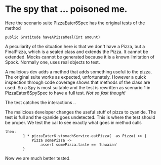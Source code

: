 # The spy that ... poisoned me.

Here the scenario suite PizzaEater6Spec has the original tests of the method

    public Gratitude haveAPizzaMeal(int amount)

A peculiarity of the situation here is that we don't have a Pizza, but a FinalPizza, which is a sealed class and extends the Pizza. It cannot be extended. Mocks cannot be generated because it is a known limitation of Spock. Normally one, uses real objects to test.

A malicious dev adds a method that adds something useful to the pizza. The original suite works as expected, unfortunately. 
However a quick inspection through code coverage shows that methods of the class are used. So a Spy is most suitable and the test is rewritten as scenario 1 in PizzaEater6SpySpec to have a full test. *Not so fast though!* 

The test catches the interactions .. 


The malicious developer changes the useful stuff of pizza to cyanide. The test is full and the cyanide goes undetected. This is where the test should be proper. We test the cal to see exactly what goes in method calls

    then:
            1 * pizzaEater6.stomachService.eatPizza(_ as Pizza) >> {
                Pizza somePizza ->
                    assert somePizza.taste == 'hawaian'
            }


Now we are much better tested.

